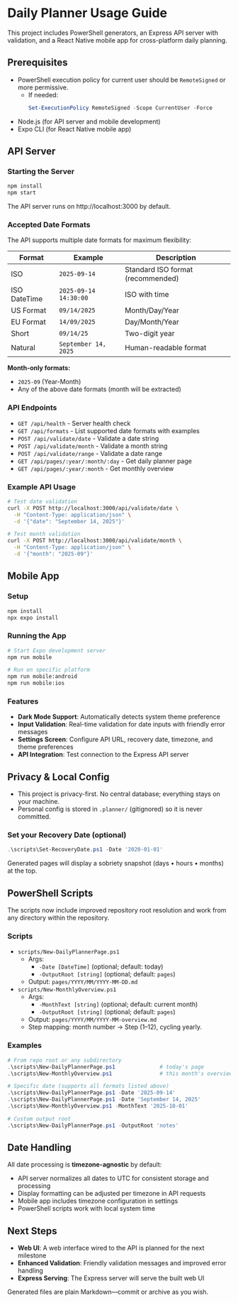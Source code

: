 # Daily Planner Usage Guide

This project includes PowerShell generators, an Express API server with validation, and a React Native mobile app for cross-platform daily planning.

## Prerequisites
- PowerShell execution policy for current user should be `RemoteSigned` or more permissive.
  - If needed:
    ```powershell
    Set-ExecutionPolicy RemoteSigned -Scope CurrentUser -Force
    ```
- Node.js (for API server and mobile development)
- Expo CLI (for React Native mobile app)

## API Server

### Starting the Server
```bash
npm install
npm start
```
The API server runs on http://localhost:3000 by default.

### Accepted Date Formats
The API supports multiple date formats for maximum flexibility:

| Format | Example | Description |
|--------|---------|-------------|
| ISO | `2025-09-14` | Standard ISO format (recommended) |
| ISO DateTime | `2025-09-14 14:30:00` | ISO with time |
| US Format | `09/14/2025` | Month/Day/Year |
| EU Format | `14/09/2025` | Day/Month/Year |
| Short | `09/14/25` | Two-digit year |
| Natural | `September 14, 2025` | Human-readable format |

**Month-only formats:**
- `2025-09` (Year-Month)
- Any of the above date formats (month will be extracted)

### API Endpoints
- `GET /api/health` - Server health check
- `GET /api/formats` - List supported date formats with examples
- `POST /api/validate/date` - Validate a date string
- `POST /api/validate/month` - Validate a month string
- `POST /api/validate/range` - Validate a date range
- `GET /api/pages/:year/:month/:day` - Get daily planner page
- `GET /api/pages/:year/:month` - Get monthly overview

### Example API Usage
```bash
# Test date validation
curl -X POST http://localhost:3000/api/validate/date \
  -H "Content-Type: application/json" \
  -d '{"date": "September 14, 2025"}'

# Test month validation  
curl -X POST http://localhost:3000/api/validate/month \
  -H "Content-Type: application/json" \
  -d '{"month": "2025-09"}'
```

## Mobile App

### Setup
```bash
npm install
npx expo install
```

### Running the App
```bash
# Start Expo development server
npm run mobile

# Run on specific platform
npm run mobile:android
npm run mobile:ios
```

### Features
- **Dark Mode Support**: Automatically detects system theme preference
- **Input Validation**: Real-time validation for date inputs with friendly error messages
- **Settings Screen**: Configure API URL, recovery date, timezone, and theme preferences
- **API Integration**: Test connection to the Express API server

## Privacy & Local Config
- This project is privacy-first. No central database; everything stays on your machine.
- Personal config is stored in `.planner/` (gitignored) so it is never committed.

### Set your Recovery Date (optional)
```powershell
.\scripts\Set-RecoveryDate.ps1 -Date '2020-01-01'
```
Generated pages will display a sobriety snapshot (days • hours • months) at the top.

## PowerShell Scripts
The scripts now include improved repository root resolution and work from any directory within the repository.

### Scripts
- `scripts/New-DailyPlannerPage.ps1`
  - Args:
    - `-Date [DateTime]` (optional; default: today)
    - `-OutputRoot [string]` (optional; default: `pages`)
  - Output: `pages/YYYY/MM/YYYY-MM-DD.md`
- `scripts/New-MonthlyOverview.ps1`
  - Args:
    - `-MonthText [string]` (optional; default: current month)
    - `-OutputRoot [string]` (optional; default: `pages`)
  - Output: `pages/YYYY/MM/YYYY-MM-overview.md`
  - Step mapping: month number → Step (1–12), cycling yearly.

### Examples
```powershell
# From repo root or any subdirectory
.\scripts\New-DailyPlannerPage.ps1              # today's page
.\scripts\New-MonthlyOverview.ps1               # this month's overview

# Specific date (supports all formats listed above)
.\scripts\New-DailyPlannerPage.ps1 -Date '2025-09-14'
.\scripts\New-DailyPlannerPage.ps1 -Date 'September 14, 2025'
.\scripts\New-MonthlyOverview.ps1 -MonthText '2025-10-01'

# Custom output root
.\scripts\New-DailyPlannerPage.ps1 -OutputRoot 'notes'
```

## Date Handling
All date processing is **timezone-agnostic** by default:
- API server normalizes all dates to UTC for consistent storage and processing
- Display formatting can be adjusted per timezone in API requests
- Mobile app includes timezone configuration in settings
- PowerShell scripts work with local system time

## Next Steps
- **Web UI**: A web interface wired to the API is planned for the next milestone
- **Enhanced Validation**: Friendly validation messages and improved error handling
- **Express Serving**: The Express server will serve the built web UI

Generated files are plain Markdown—commit or archive as you wish.